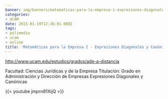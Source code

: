 ```yaml
---
banner: img/banners/matematicas-para-la-empresa-i-expresiones-diagonales-y-canonicas-alfonso-rosa-garcia.jpg
categories:
- UCAM
date: 2015-01-19T12:36:01.000Z
tags:
- polimedia
- ucam
- online
title: 'Matemáticas para la Empresa I - Expresiones Diagonales y Canónicas - Alfonso Rosa García'
---
```


http://www.ucam.edu/estudios/grados/ade-a-distancia

Facultad: Ciencias Jurídicas y de la Empresa
Titulación: Grado en Administración y Dirección de Empresas 
Expresiones Diagonales y Canónicas

{{< youtube jmprn81XijQ >}}
